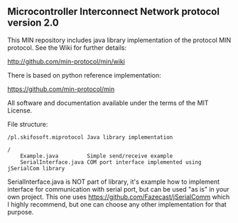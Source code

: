 ## Microcontroller Interconnect Network protocol version 2.0

This MIN repository includes java library implementation of the protocol
MIN protocol.
See the Wiki for further details:

http://github.com/min-protocol/min/wiki

There is based on python reference implementation:

https://github.com/min-protocol/min


All software and documentation available under the terms of the MIT License.

File structure:

	/pl.skifosoft.miprotocol Java library implementation

	/
		Example.java         Simple send/receive example
		SerialInterface.java COM port interface implemented using jSerialCom library

SerialInterface.java is NOT part of library, it's example how to implement interface for communication
with serial port, but can be used "as is" in your own project.
This one uses https://github.com/Fazecast/jSerialComm which I highly recommend,
but one can choose any other implementation for that purpose.
